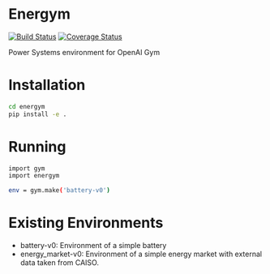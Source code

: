 # Energym

[![Build Status](https://travis-ci.org/mathildebadoual/energym.svg?branch=master)](https://travis-ci.org/mathildebadoual/energym)  [![Coverage Status](https://codecov.io/gh/mathildebadoual/energym/branch/master/graph/badge.svg)](https://codecov.io/gh/mathildebadoual/energym)
  
Power Systems environment for OpenAI Gym


# Installation

```bash
cd energym
pip install -e .
```

# Running 

```bash
import gym
import energym

env = gym.make('battery-v0')
```

# Existing Environments

- battery-v0: Environment of a simple battery 
- energy_market-v0: Environment of a simple energy market with external data taken from CAISO.
